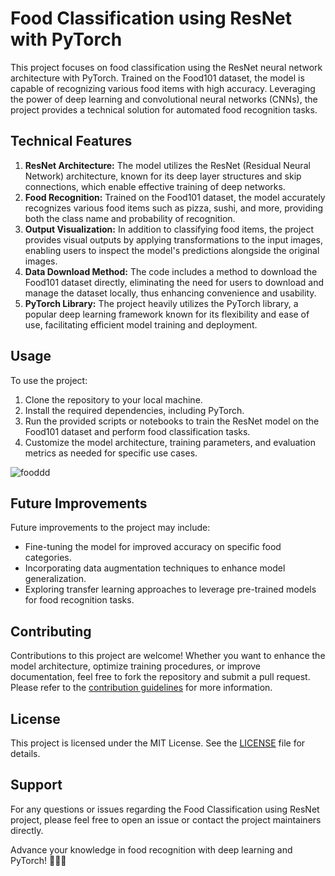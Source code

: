 # Food Classification using ResNet with PyTorch

This project focuses on food classification using the ResNet neural network architecture with PyTorch. Trained on the Food101 dataset, the model is capable of recognizing various food items with high accuracy. Leveraging the power of deep learning and convolutional neural networks (CNNs), the project provides a technical solution for automated food recognition tasks.

## Technical Features

1. **ResNet Architecture:** The model utilizes the ResNet (Residual Neural Network) architecture, known for its deep layer structures and skip connections, which enable effective training of deep networks.
2. **Food Recognition:** Trained on the Food101 dataset, the model accurately recognizes various food items such as pizza, sushi, and more, providing both the class name and probability of recognition.
3. **Output Visualization:** In addition to classifying food items, the project provides visual outputs by applying transformations to the input images, enabling users to inspect the model's predictions alongside the original images.
4. **Data Download Method:** The code includes a method to download the Food101 dataset directly, eliminating the need for users to download and manage the dataset locally, thus enhancing convenience and usability.
5. **PyTorch Library:** The project heavily utilizes the PyTorch library, a popular deep learning framework known for its flexibility and ease of use, facilitating efficient model training and deployment.

## Usage

To use the project:

1. Clone the repository to your local machine.
2. Install the required dependencies, including PyTorch.
3. Run the provided scripts or notebooks to train the ResNet model on the Food101 dataset and perform food classification tasks.
4. Customize the model architecture, training parameters, and evaluation metrics as needed for specific use cases.

![fooddd](https://github.com/codersid19/Food_Classification/assets/67604975/8a6f9e6b-2d1d-4d8b-824e-d72077f926a5)


## Future Improvements

Future improvements to the project may include:

- Fine-tuning the model for improved accuracy on specific food categories.
- Incorporating data augmentation techniques to enhance model generalization.
- Exploring transfer learning approaches to leverage pre-trained models for food recognition tasks.

## Contributing

Contributions to this project are welcome! Whether you want to enhance the model architecture, optimize training procedures, or improve documentation, feel free to fork the repository and submit a pull request. Please refer to the [contribution guidelines](CONTRIBUTING.md) for more information.

## License

This project is licensed under the MIT License. See the [LICENSE](LICENSE) file for details.

## Support

For any questions or issues regarding the Food Classification using ResNet project, please feel free to open an issue or contact the project maintainers directly.

Advance your knowledge in food recognition with deep learning and PyTorch! 🍕🍣🔬
